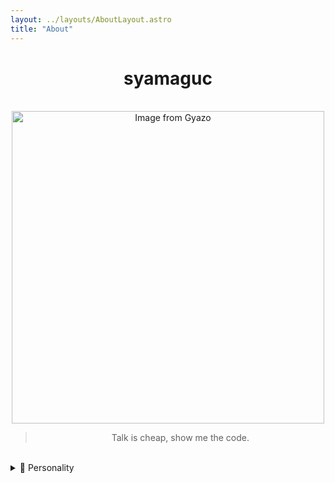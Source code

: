 ```yaml
---
layout: ../layouts/AboutLayout.astro
title: "About"
---
```


<div align="center">
  <h1 >syamaguc</h1>
</div>
<br>
<div align="center">
  <a href="https://i.gyazo.com/effd99f32e448fc5514ed7c58e64c2d2.gif">
    <img src="https://i.gyazo.com/effd99f32e448fc5514ed7c58e64c2d2.gif" alt="Image from Gyazo" width="500"/>
  </a>
  <blockquote>
    <p>
      Talk is cheap, show me the code.
    </p>
  </blockquote>
</div>

<br>

<details>
  <summary> 🔑 Personality</summary>
  <div align="center">
      <p>
        🏛️<a href="https://www.16personalities.com/intj-personality" target="_blank"> INTJ-A</a>
      ,
        💩<a href="https://ja.wikipedia.org/wiki/%E8%87%AA%E5%B7%B1%E6%84%9B%E6%80%A7%E3%83%91%E3%83%BC%E3%82%BD%E3%83%8A%E3%83%AA%E3%83%86%E3%82%A3%E9%9A%9C%E5%AE%B3" target="_blank"> NPD</a>
      ,
        💰<a href="https://www.reddit.com/r/Bitcoin/comments/car30w/if_you_dont_believe_me_or_dont_get_it_i_dont_have/" target="_blank"> Bitcoin Maximalist</a>
      </p>
  </div>
</details>
